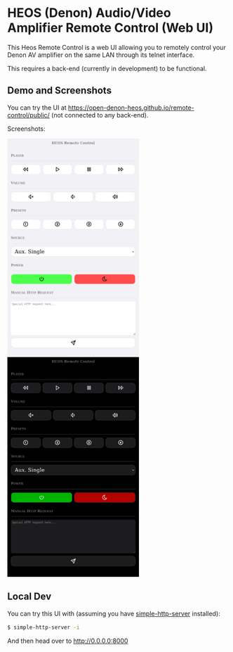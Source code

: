 # HEOS (Denon) Audio/Video Amplifier Remote Control (Web UI)

This Heos Remote Control is a web UI allowing you to remotely
control your Denon AV amplifier on the same LAN through its telnet
interface.

This requires a back-end (currently in development) to be functional.

## Demo and Screenshots

You can try the UI at https://open-denon-heos.github.io/remote-control/public/ (not
connected to any back-end).

Screenshots:

<img src="./screenshots/light_theme.png" alt="Screenshot of the light theme" title="Light Theme" width="300"/>

<img src="./screenshots/dark_theme.png" alt="Screenshot of the dark theme" title="Dark Theme" width="300"/>

## Local Dev

You can try this UI with (assuming you have [simple-http-server](https://github.com/TheWaWaR/simple-http-server) installed):

```sh
$ simple-http-server -i
```

And then head over to http://0.0.0.0:8000
